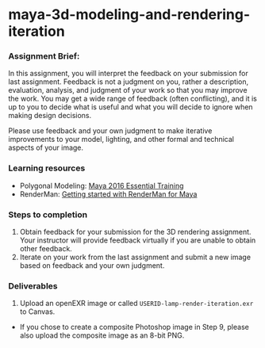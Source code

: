 # maya-3d-modeling-and-rendering-iteration

### Assignment Brief:
In this assignment, you will interpret the feedback on your submission for last assignment. Feedback is not a judgment on you, rather a description, evaluation, analysis, and judgment of your work so that you may improve the work. You may get a wide range of feedback (often conflicting), and it is up to you to decide what is useful and what you will decide to ignore when making design decisions.

Please use feedback and your own judgment to make iterative improvements to your model, lighting, and other formal and technical aspects of your image.

### Learning resources
- Polygonal Modeling: [Maya 2016 Essential Training](https://www.lynda.com/Maya-tutorials/Differences-between-NURBS-polygons/370380/413208-4.html)
- RenderMan: [Getting started with RenderMan for Maya](https://www.lynda.com/Renderman-tutorials/Welcome/442861/461592-4.html)

### Steps to completion
1. Obtain feedback for your submission for the 3D rendering assignment. Your instructor will provide feedback virtually if you are unable to obtain other feedback.
2. Iterate on your work from the last assignment and submit a new image based on feedback and your own judgment.
### Deliverables
1. Upload an openEXR image or called  ```USERID-lamp-render-iteration.exr``` to Canvas.
  - If you chose to create a composite Photoshop image in Step 9, please also upload the composite image as an 8-bit PNG.